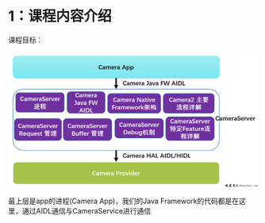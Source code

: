 # 1：课程内容介绍

课程目标：

![image.png](../assets/1706531806517-image.png?r=51897b58844f053e4cbe927eefb35879)

最上层是app的进程(Camera App)，我们的Java Framework的代码都是在这里，通过AIDL通信与CameraService进行通信

